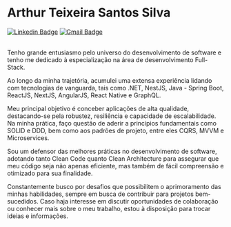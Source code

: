 # Arthur Teixeira Santos Silva

[![Linkedin Badge](https://img.shields.io/badge/-LinkedIn-blue?style=flat-square&logo=Linkedin&logoColor=white&link=https://www.linkedin.com/in/arthur-teixeira-santos-silva-167189177/)](https://www.linkedin.com/in/arthur-teixeira-santos-silva-167189177/)
[![Gmail Badge](https://img.shields.io/badge/-arthurteixeira.guts@gmail.com-00875f?style=flat-square&logo=Gmail&logoColor=white&link=mailto:arthurteixeira.guts@gmail.com)](mailto:arthurteixeira.guts@gmail.com)<br><br>

Tenho grande entusiasmo pelo universo do desenvolvimento de software e tenho me dedicado à especialização na área de desenvolvimento Full-Stack.

Ao longo da minha trajetória, acumulei uma extensa experiência lidando com tecnologias de vanguarda, tais como .NET, NestJS, Java - Spring Boot, ReactJS, NextJS, AngularJS, React Native e GraphQL.

Meu principal objetivo é conceber aplicações de alta qualidade, destacando-se pela robustez, resiliência e capacidade de escalabilidade. Na minha prática, faço questão de aderir a princípios fundamentais como SOLID e DDD, bem como aos padrões de projeto, entre eles CQRS, MVVM e Microservices.

Sou um defensor das melhores práticas no desenvolvimento de software, adotando tanto Clean Code quanto Clean Architecture para assegurar que meu código seja não apenas eficiente, mas também de fácil compreensão e otimizado para sua finalidade.

Constantemente busco por desafios que possibilitem o aprimoramento das minhas habilidades, sempre em busca de contribuir para projetos bem-sucedidos. Caso haja interesse em discutir oportunidades de colaboração ou conhecer mais sobre o meu trabalho, estou à disposição para trocar ideias e informações.
